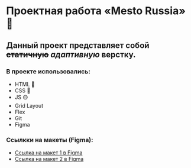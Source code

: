 # Проектная работа «Mesto Russia» 🗻

## Данный проект представляет собой ~~статичную~~ *адаптивную* верстку.

### В проекте использовались: 
* HTML 🔴
* CSS 🔵
* JS 🟡
* Grid Layout
* Flex
* Git
* Figma

### Ссылкки на макеты (Figma):

* [Ссылка на макет 1 в Figma](https://www.figma.com/file/2cn9N9jSkmxD84oJik7xL7/JavaScript.-Sprint-4?node-id=28212%3A326)
* [Ссылка на макет 2 в Figma](https://www.figma.com/file/bjyvbKKJN2naO0ucURl2Z0/JavaScript.-Sprint-5?node-id=0%3A1)

